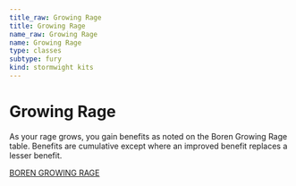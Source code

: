 ```yaml
---
title_raw: Growing Rage
title: Growing Rage
name_raw: Growing Rage
name: Growing Rage
type: classes
subtype: fury
kind: stormwight kits
---
```


# Growing Rage

As your rage grows, you gain benefits as noted on the Boren Growing Rage table. Benefits are cumulative except where an improved benefit replaces a lesser benefit.

[BOREN GROWING RAGE](./Boren%20Growing%20Rage.md)
